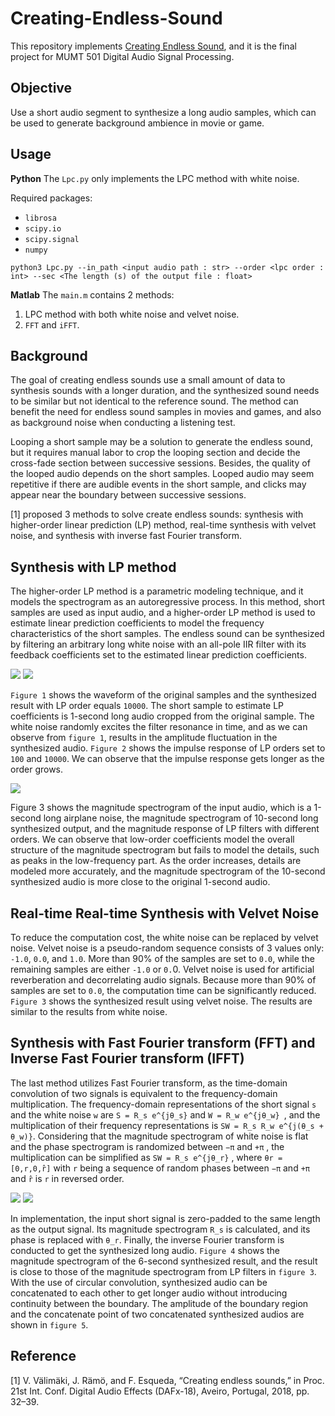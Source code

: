 # Creating-Endless-Sound
This repository implements [Creating Endless Sound](http://research.spa.aalto.fi/publications/papers/dafx18-endless/), and it is the final project for MUMT 501 Digital Audio Signal Processing. 

## Objective
Use a short audio segment to synthesize a long audio samples, which can be used to generate background ambience in movie or game.

## Usage
**Python**
The `Lpc.py` only implements the LPC method with white noise.

Required packages: 
* `librosa`
* `scipy.io`
* `scipy.signal`
* `numpy`

`python3 Lpc.py --in_path <input audio path : str> --order <lpc order : int> --sec <The length (s) of the output file : float>`

**Matlab**
The `main.m` contains 2 methods:
1. LPC method with both white noise and velvet noise.
2. `FFT` and `iFFT`.

## Background
The goal of creating endless sounds use a small amount of data to synthesis sounds with a longer duration, and the synthesized sound needs to be similar but not identical to the reference sound. The method can benefit the need for endless sound samples in movies and games, and also as background noise when conducting a listening test.

Looping a short sample may be a solution to generate the endless sound, but it requires manual labor to crop the looping section and decide the cross-fade section between successive sessions. Besides, the quality of the looped audio depends on the short samples. Looped audio may seem repetitive if there are audible events in the short sample, and clicks may appear near the boundary between successive sessions.

[1] proposed 3 methods to solve create endless sounds: synthesis with higher-order linear prediction (LP) method, real-time synthesis with velvet noise, and synthesis with inverse fast Fourier transform.

## Synthesis with LP method
The higher-order LP method is a parametric modeling technique, and it models the spectrogram as an autoregressive process. In this method, short samples are used as input audio, and a higher-order LP method is used to estimate linear prediction coefficients to model the frequency characteristics of the short samples. The endless sound can be synthesized by filtering an arbitrary long white noise with an all-pole IIR filter with its feedback coefficients set to the estimated linear prediction coefficients.

![](Figs/fig1.jpg)
![](Figs/fig2.jpg)

`Figure 1` shows the waveform of the original samples and the synthesized result with LP order equals `10000`. The short sample to estimate LP coefficients is 1-second long audio cropped from the original sample. The white noise randomly excites the filter resonance in time, and as we can observe from `figure 1`, results in the amplitude fluctuation in the synthesized audio. `Figure 2` shows the impulse response of LP orders set to `100` and `10000`. We can observe that the impulse response gets longer as the order grows.

![](Figs/fig3.jpg)

Figure 3 shows the magnitude spectrogram of the input audio, which is a 1-second long airplane noise, the magnitude spectrogram of 10-second long synthesized output, and the magnitude response of LP filters with different orders. We can observe that low-order coefficients model the overall structure of the magnitude spectrogram but fails to model the details, such as peaks in the low-frequency part. As the order increases, details are modeled more accurately, and the magnitude spectrogram of the 10-second synthesized audio is more close to the original 1-second audio.

## Real-time Real-time Synthesis with Velvet Noise
To reduce the computation cost, the white noise can be replaced by velvet noise. Velvet noise is a pseudo-random sequence consists of 3 values only: `-1.0`, `0.0`, and `1.0`. More than 90% of the samples are set to `0.0`, while the remaining samples are either `-1.0` or `0.`0. Velvet noise is used for artificial reverberation and decorrelating audio signals. Because more than 90% of samples are set to `0.0`, the computation time can be significantly reduced. `Figure 3` shows the synthesized result using velvet noise. The results are similar to the results from white noise.

## Synthesis with Fast Fourier transform (FFT) and Inverse Fast Fourier transform (IFFT)
The last method utilizes Fast Fourier transform, as the time-domain convolution of two signals is equivalent to the frequency-domain multiplication. The frequency-domain representations of the short signal `s` and the white noise `w` are `S = R_s e^{jθ_s}` and `W = R_w e^{jθ_w} `, and the multiplication of their frequency representations is `SW = R_s R_w e^{j(θ_s + θ_w)}`. Considering that the magnitude spectrogram of white noise is flat and the phase spectrogram is randomized between `−π` and `+π` , the multiplication can be simplified as `SW = R_s e^{jθ_r}` , where `θr = [0,r,0,r̂]` with `r` being a sequence of random phases between `−π` and `+π` and `r̂` is `r` in reversed order.

![](Figs/fig4.jpg)
![](Figs/fig5.jpg)

In implementation, the input short signal is zero-padded to the same length as the output signal. Its magnitude spectrogram `R_s` is calculated, and its phase is replaced with `θ_r`. Finally, the inverse Fourier transform is conducted to get the synthesized long audio. `Figure 4` shows the magnitude spectrogram of the 6-second synthesized result, and the result is close to those of the magnitude spectrogram from LP filters in `figure 3`. With the use of circular convolution, synthesized audio can be concatenated to each other to get longer audio without introducing continuity between the boundary. The amplitude of the boundary region and the concatenate point of two concatenated synthesized audios are shown in `figure 5`.

## Reference
[1] V. Välimäki, J. Rämö, and F. Esqueda, “Creating endless sounds,” in Proc. 21st Int. Conf. Digital Audio Effects (DAFx-18), Aveiro, Portugal, 2018, pp. 32–39.

